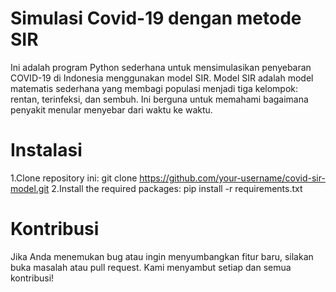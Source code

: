 # Simulasi Covid-19 dengan metode SIR
Ini adalah program Python sederhana untuk mensimulasikan penyebaran COVID-19 di Indonesia menggunakan model SIR. Model SIR adalah model matematis sederhana yang membagi populasi menjadi tiga kelompok: rentan, terinfeksi, dan sembuh. Ini berguna untuk memahami bagaimana penyakit menular menyebar dari waktu ke waktu.

# Instalasi
1.Clone repository ini: git clone https://github.com/your-username/covid-sir-model.git
2.Install the required packages: pip install -r requirements.txt

# Kontribusi
Jika Anda menemukan bug atau ingin menyumbangkan fitur baru, silakan buka masalah atau pull request. Kami menyambut setiap dan semua kontribusi!
